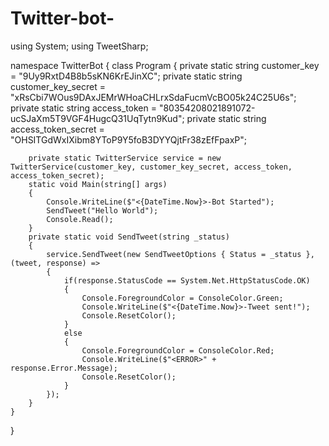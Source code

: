 # Twitter-bot-
using System;
using TweetSharp;

namespace TwitterBot
{
    class Program
    {
        private static string customer_key = "9Uy9RxtD4B8b5sKN6KrEJinXC";
        private static string customer_key_secret = "xRsCbi7WOus9DAxJEMrWHoaCHLrxSdaFucmVcBO05k24C25U6s";
        private static string access_token = "80354208021891072-ucSJaXm5T9VGF4HugcQ31UqTytn9Kud";
        private static string access_token_secret = "OHSITGdWxIXibm8YToP9Y5foB3DYYQjtFr38zEfFpaxP";

        private static TwitterService service = new TwitterService(customer_key, customer_key_secret, access_token, access_token_secret);
        static void Main(string[] args)
        {
            Console.WriteLine($"<{DateTime.Now}>-Bot Started");
            SendTweet("Hello World");
            Console.Read();
        }
        private static void SendTweet(string _status)
        {
            service.SendTweet(new SendTweetOptions { Status = _status }, (tweet, response) =>
            {
                if(response.StatusCode == System.Net.HttpStatusCode.OK)
                {
                    Console.ForegroundColor = ConsoleColor.Green;
                    Console.WriteLine($"<{DateTime.Now}>-Tweet sent!");
                    Console.ResetColor();
                }
                else
                {
                    Console.ForegroundColor = ConsoleColor.Red;
                    Console.WriteLine($"<ERROR>" + response.Error.Message);
                    Console.ResetColor();
                }
            });
        }
    }
}
